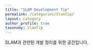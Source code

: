 ```yaml
---
title: "SLAM Development Tip"
permalink: /categories/SlamTip/
layout: category
author_profile: true
taxonomy: SlamTip
---
```


SLAM과 관련된 개발 정리를 위한 공간입니다.  
